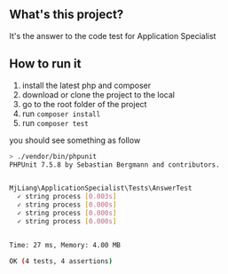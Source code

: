 ## What's this project?
It's the answer to the code test for Application Specialist

## How to run it

1. install the latest php and composer
2. download or clone the project to the local
3. go to the root folder of the project
4. run `composer install`
5. run `composer test`

you should see something as follow

```bash
> ./vendor/bin/phpunit
PHPUnit 7.5.8 by Sebastian Bergmann and contributors.


MjLiang\ApplicationSpecialist\Tests\AnswerTest
  ✓ string process [0.003s]
  ✓ string process [0.000s]
  ✓ string process [0.000s]
  ✓ string process [0.000s]


Time: 27 ms, Memory: 4.00 MB

OK (4 tests, 4 assertions)
```

